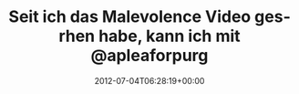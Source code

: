 ---
retweeted: false
source: <a href="http://twitter.com/download/android" rel="nofollow">Twitter for Android</a>
entities:
  hashtags: []
  symbols: []
  user_mentions:
  - name: IAN
    screen_name: apleaforpurging
    indices:
    - '58'
    - '74'
    id_str: '7302222'
    id: '7302222'
  urls: []
display_text_range:
- '0'
- '123'
favorite_count: '0'
id_str: '220403650584002560'
truncated: false
retweet_count: '0'
id: '220403650584002560'
created_at: Wed Jul 04 06:28:19 +0000 2012
favorited: false
full_text: Seit ich das Malevolence Video gesrhen habe, kann ich mit [@apleaforpurging](https://twitter.com/apleaforpurging)
  im Ohr nicht mehr normal durch die Stadt laufen…
lang: de
tags:
- pesos/twitter
date: '2012-07-04T06:28:19+00:00'
src: https://twitter.com/bascht/status/220403650584002560
original_url: https://twitter.com/bascht/status/220403650584002560
type: twitter_tweet
text: Seit ich das Malevolence Video gesrhen habe, kann ich mit [@apleaforpurging](https://twitter.com/apleaforpurging)
  im Ohr nicht mehr normal durch die Stadt laufen…
title: Seit ich das Malevolence Video gesrhen habe, kann ich mit @apleaforpurg

---